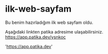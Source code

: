 # ilk-web-sayfam

Bu benim hazırladığım ilk web sayfam oldu.


Aşağıdaki linkten patika adresime ulaşabilirsiniz.
https://app.patika.dev/ysnkoc


'https://app.patika.dev'